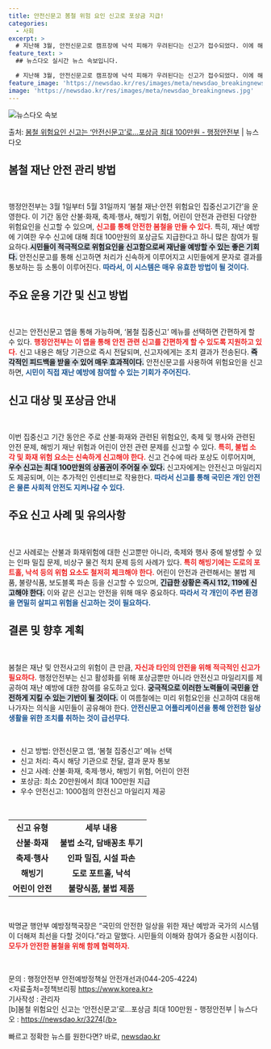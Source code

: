 ```yaml
---
title: 안전신문고 봄철 위험 요인 신고로 포상금 지급!
categories:
  - 사회
excerpt: >
  # 지난해 3월, 안전신문고로 캠프장에 낙석 피해가 우려된다는 신고가 접수되었다. 이에 해당 신고내용은 소관…
feature_text: >
  ## 뉴스다오 실시간 뉴스 속보입니다.

  # 지난해 3월, 안전신문고로 캠프장에 낙석 피해가 우려된다는 신고가 접수되었다. 이에 해당 신고내용은 소관…
feature_image: 'https://newsdao.kr/res/images/meta/newsdao_breakingnews.jpg'
image: 'https://newsdao.kr/res/images/meta/newsdao_breakingnews.jpg'
---
```


![뉴스다오 속보](https://newsdao.kr/res/images/meta/newsdao_breakingnews.jpg)

<p>출처: <a href="https://newsdao.kr/3274" rel="dofollow">봄철 위험요인 신고는 ‘안전신문고’로…포상금 최대 100만원 - 행정안전부</a> | 뉴스다오</p>

<h2 data-ke-size="size26">봄철 재난 안전 관리 방법</h2>

<p data-ke-size="size16">&nbsp;</p>

행정안전부는 3월 1일부터 5월 31일까지 ‘봄철 재난·안전 위험요인 집중신고기간’을 운영한다. 이 기간 동안 산불·화재, 축제·행사, 해빙기 위험, 어린이 안전과 관련된 다양한 위험요인을 신고할 수 있으며, <b><span style="color: #ee2323;">신고를 통해 안전한 봄철을 만들 수 있다.</span></b> 특히, 재난 예방에 기여한 우수 신고에 대해 최대 100만원의 포상금도 지급한다고 하니 많은 참여가 필요하다.<b><span style="background-color: #21538527;">시민들이 적극적으로 위험요인을 신고함으로써 재난을 예방할 수 있는 좋은 기회다.</span></b> 안전신문고를 통해 신고하면 처리가 신속하게 이루어지고 시민들에게 문자로 결과를 통보하는 등 소통이 이루어진다. <b><span style="color: #1a5490;">따라서, 이 시스템은 매우 유효한 방법이 될 것이다.</span></b>

<h2 data-ke-size="size26">주요 운용 기간 및 신고 방법</h2>

<p data-ke-size="size16">&nbsp;</p>

신고는 안전신문고 앱을 통해 가능하며, ‘봄철 집중신고’ 메뉴를 선택하면 간편하게 할 수 있다. <b><span style="color: #ee2323;">행정안전부는 이 앱을 통해 안전 관련 신고를 간편하게 할 수 있도록 지원하고 있다.</span></b> 신고 내용은 해당 기관으로 즉시 전달되며, 신고자에게는 조치 결과가 전송된다. <b><span style="background-color: #21538527;">즉각적인 피드백을 받을 수 있어 매우 효과적이다.</span></b> 안전신문고를 사용하여 위험요인을 신고하면, <b><span style="color: #1a5490;">시민이 직접 재난 예방에 참여할 수 있는 기회가 주어진다.</span></b>

<h2 data-ke-size="size26">신고 대상 및 포상금 안내</h2>

<p data-ke-size="size16">&nbsp;</p>

이번 집중신고 기간 동안은 주로 산불·화재와 관련된 위험요인, 축제 및 행사와 관련된 안전 문제, 해빙기 재난 위험과 어린이 안전 관련 문제를 신고할 수 있다. <b><span style="color: #ee2323;">특히, 불법 소각 및 화재 위험 요소는 신속하게 신고해야 한다.</span></b> 신고 건수에 따라 포상도 이루어지며, <b><span style="background-color: #21538527;">우수 신고는 최대 100만원의 상품권이 주어질 수 있다.</span></b> 신고자에게는 안전신고 마일리지도 제공되며, 이는 추가적인 인센티브로 작용한다. <b><span style="color: #1a5490;">따라서 신고를 통해 국민은 개인 안전은 물론 사회적 안전도 지켜나갈 수 있다.</span></b>

<h2 data-ke-size="size26">주요 신고 사례 및 유의사항</h2>

<p data-ke-size="size16">&nbsp;</p>

신고 사례로는 산불과 화재위험에 대한 신고뿐만 아니라, 축제와 행사 중에 발생할 수 있는 인파 밀집 문제, 비상구 물건 적치 문제 등의 사례가 있다. <b><span style="color: #ee2323;">특히 해빙기에는 도로의 포트홀, 낙석 등의 위험 요소도 철저히 체크해야 한다.</span></b> 어린이 안전과 관련해서는 불법 제품, 불량식품, 보도블록 파손 등을 신고할 수 있으며, <b><span style="background-color: #21538527;">긴급한 상황은 즉시 112, 119에 신고해야 한다.</span></b> 이와 같은 신고는 안전을 위해 매우 중요하다. <b><span style="color: #1a5490;">따라서 각 개인이 주변 환경을 면밀히 살피고 위험을 신고하는 것이 필요하다.</span></b>

<h2 data-ke-size="size26">결론 및 향후 계획</h2>

<p data-ke-size="size16">&nbsp;</p>

봄철은 재난 및 안전사고의 위험이 큰 만큼, <b><span style="color: #ee2323;">자신과 타인의 안전을 위해 적극적인 신고가 필요하다.</span></b> 행정안전부는 신고 활성화를 위해 포상금뿐만 아니라 안전신고 마일리지를 제공하여 재난 예방에 대한 참여를 유도하고 있다. <b><span style="background-color: #21538527;">궁극적으로 이러한 노력들이 국민을 안전하게 지킬 수 있는 기반이 될 것이다.</span></b> 이 여름철에는 미리 위험요인을 신고하여 대응해 나가자는 의식을 시민들이 공유해야 한다. <b><span style="color: #1a5490;">안전신문고 어플리케이션을 통해 안전한 일상생활을 위한 조치를 취하는 것이 급선무다.</span></b>

<p data-ke-size="size16">&nbsp;</p>

<ul>
    <li>신고 방법: 안전신문고 앱, ‘봄철 집중신고’ 메뉴 선택</li>
    <li>신고 처리: 즉시 해당 기관으로 전달, 결과 문자 통보</li>
    <li>신고 사례: 산불·화재, 축제·행사, 해빙기 위험, 어린이 안전</li>
    <li>포상금: 최소 20만원에서 최대 100만원 지급</li>
    <li>우수 안전신고: 1000점의 안전신고 마일리지 제공</li>
</ul>

<p data-ke-size="size16">&nbsp;</p>

<table>
    <tr>
        <td style="text-align: center; height: 17px;"><b>신고 유형</b></td>
        <td style="text-align: center; height: 17px;"><b>세부 내용</b></td>
    </tr>
    <tr>
        <td style="text-align: center; height: 17px;"><b>산불·화재</b></td>
        <td style="text-align: center; height: 17px;"><b>불법 소각, 담배꽁초 투기</b></td>
    </tr>
    <tr>
        <td style="text-align: center; height: 17px;"><b>축제·행사</b></td>
        <td style="text-align: center; height: 17px;"><b>인파 밀집, 시설 파손</b></td>
    </tr>
    <tr>
        <td style="text-align: center; height: 17px;"><b>해빙기</b></td>
        <td style="text-align: center; height: 17px;"><b>도로 포트홀, 낙석</b></td>
    </tr>
    <tr>
        <td style="text-align: center; height: 17px;"><b>어린이 안전</b></td>
        <td style="text-align: center; height: 17px;"><b>불량식품, 불법 제품</b></td>
    </tr>
</table>

<p data-ke-size="size16">&nbsp;</p>

박명균 행안부 예방정책국장은 “국민의 안전한 일상을 위한 재난 예방과 국가의 시스템이 더해져 최선을 다할 것이다.”라고 말했다. 시민들의 이해와 참여가 중요한 시점이다. <b><span style="color: #ee2323;">모두가 안전한 봄철을 위해 함께 협력하자.</span></b> 

<p data-ke-size="size16">&nbsp;</p>

문의 : 행정안전부 안전예방정책실 안전개선과(044-205-4224)  
<자료출처=정책브리핑 https://www.korea.kr>  
기사작성 : 관리자  
[b]봄철 위험요인 신고는 ‘안전신문고’로…포상금 최대 100만원 - 행정안전부 | 뉴스다오  : https://newsdao.kr/3274[/b> 

빠르고 정확한 뉴스를 원한다면? 바로, <a href="https://newsdao.kr" rel="dofollow">newsdao.kr</a>


